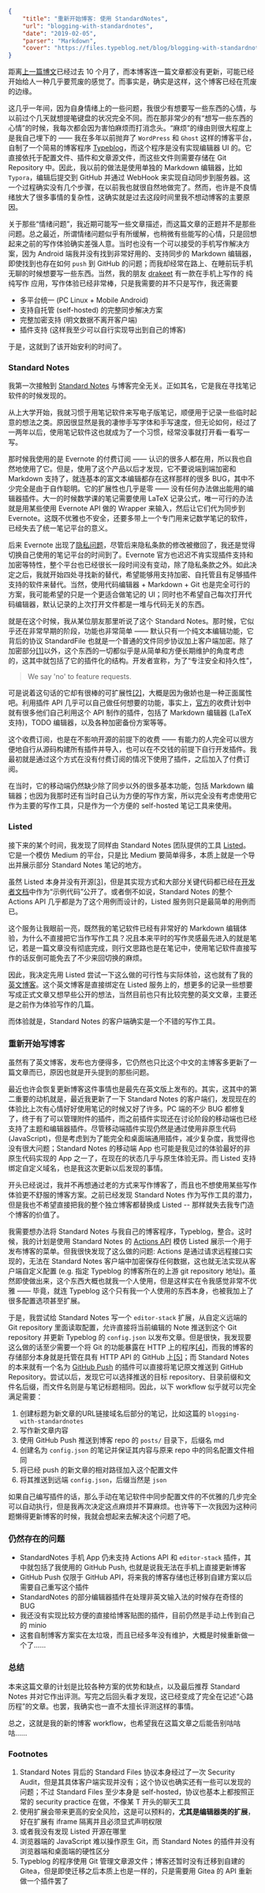 ```json
{
    "title": "重新开始博客: 使用 StandardNotes",
    "url": "blogging-with-standardnotes",
    "date": "2019-02-05",
    "parser": "Markdown",
    "cover": "https://files.typeblog.net/blog/blogging-with-standardnotes.jpg"
}
```

距离[上一篇博文](https://typeblog.net/tried-systemd-nspawn/)已经过去 10 个月了，而本博客连一篇文章都没有更新，可能已经开始给人一种几乎要荒废的感觉了。而事实是，确实是这样，这个博客已经在荒废的边缘。

这几乎一年间，因为自身情绪上的一些问题，我很少有想要写一些东西的心情，与以前过个几天就想提~~笔~~键盘的状况完全不同。而在那非常少的有“想写一些东西的心情”的时候，我每次都会因为害怕麻烦而打消念头。“麻烦”的缘由则很大程度上是我自己埋下的 —— 我在多年以前抛弃了 `WordPress` 和 `Ghost` 这样的博客平台，自制了一个简易的博客程序 [Typeblog](https://github.com/PeterCxy/Typeblog)，而这个程序是没有实现编辑器 UI 的。它直接依托于配置文件、插件和文章源文件，而这些文件则需要存储在 Git Repository 中。因此，我以前的做法是使用单独的 Markdown 编辑器，比如 `Typora`，编辑后提交到 GitHub 并通过 WebHook 来实现自动同步到服务器。这一个过程确实没有几个步骤，在以前我也就很自然地做完了。然而，也许是不良情绪放大了很多事情的复杂性，这确实就是过去这段时间里我不想动博客的主要原因。

关于那些“情绪问题”，我近期可能写一些文章描述，而这篇文章的正题并不是那些问题。总之最近，所谓情绪问题似乎有所缓解，也稍微有些能写的心情，只是回想起来之前的写作体验确实差强人意。当时也没有一个可以接受的手机写作解决方案，因为 Android 端我并没有找到非常好用的、支持同步的 Markdown 编辑器，即使找到也存在如何 `push` 到 GitHub 的问题；而我却经常在路上、在睡前玩手机无聊的时候想要写一些东西。当然，我的朋友 [drakeet](https://github.com/drakeet) 有一款在手机上写作的 纯纯写作 应用，写作体验已经非常棒，只是我需要的并不只是写作，我还需要

- 多平台统一 (PC Linux + Mobile Android)
- 支持自托管 (self-hosted) 的完整同步解决方案
- 完整加密支持 (明文数据不离开客户端)
- 插件支持 (这样我至少可以自行实现导出到自己的博客)

于是，这就到了该开始安利的时间了。

### Standard Notes

我第一次接触到 [Standard Notes](https://standardnotes.org) 与博客完全无关。正如其名，它是我在寻找笔记软件的时候发现的。

从上大学开始，我就习惯于用笔记软件来写电子版笔记，顺便用于记录一些临时起意的想法之类。原因很显然是我的凄惨手写字体和手写速度，但无论如何，经过了一两年以后，使用笔记软件这也就成为了一个习惯，经常没事就打开看一看写一写。

那时候我使用的是 Evernote 的付费订阅 —— 认识的很多人都在用，所以我也自然地使用了它。但是，使用了这个产品以后才发现，它不要说端到端加密和 Markdown 支持了，就连基本的富文本编辑都存在这样那样的很多 BUG，其中不少完全是由于自作聪明。它的扩展性也几乎是零 —— 没有任何办法做出能用的编辑器插件。大一的时候数学课的笔记需要使用 LaTeX 记录公式，唯一可行的办法就是用某些使用 Evernote API 做的 Wrapper 来输入，然后让它们代为同步到 Evernote。这既不优雅也不安全，还要多带上一个专门用来记数学笔记的软件，已经失去了统一笔记平台的意义。

后来 Evernote 出现了[隐私问题](https://www.forbes.com/sites/thomasbrewster/2016/12/14/worst-privacy-policy-evernote/)，尽管后来隐私条款的修改被撤回了，我还是觉得切换自己使用的笔记平台的时间到了。Evernote 官方也迟迟不肯实现插件支持和加密等特性，整个平台也已经很长一段时间没有变动，除了隐私条款之外。如此决定之后，我就开始四处寻找新的替代，希望能够用支持加密、自托管且有足够插件支持的软件来替代。当然，使用代码编辑器 + Markdown + Git 也是完全可行的方案，我可能希望的只是一个更适合做笔记的 UI；同时也不希望自己每次打开代码编辑器，默认记录的上次打开文件都是一堆与代码无关的东西。

就是在这个时候，我从某位朋友那里听说了这个 Standard Notes。那时候，它似乎还在非常早期的阶段，功能也非常简单 —— 默认只有一个纯文本编辑功能，它背后的协议 StandardFile 也就是一个普通的文件同步协议加上客户端加密。除了加密部分[[1]](#Footnotes)以外，这个东西的一切都似乎是从简单和方便长期维护的角度考虑的，这其中就包括了它的插件化的结构。开发者宣称，为了“专注安全和持久性”，

> We say 'no' to feature requests.

可是说着这句话的它却有很棒的可扩展性[[2]](#Footnotes)，大概是因为傲娇也是一种正面属性吧。利用插件 API 几乎可以自己做任何想要的功能，事实上，[官方](https://standardnotes.org/extensions)的收费计划中就有很多他们自己利用这个 API 制作的插件，包括了 Markdown 编辑器 (LaTeX 支持)，TODO 编辑器，以及各种加密备份方案等等。

这个收费订阅，也是在不影响开源的前提下的收费 —— 有能力的人完全可以很方便地自行从源码构建所有插件并导入，也可以在不交钱的前提下自行开发插件。我最初就是通过这个方式在没有付费订阅的情况下使用了插件，之后加入了付费订阅。

在当时，它的移动端仍然缺少除了同步以外的很多基本功能，包括 Markdown 编辑器；也因为我那时还有当时自己认为方便的写作方案，所以完全没有考虑使用它作为主要的写作工具，只是作为一个方便的 self-hosted 笔记工具来使用。

### Listed

接下来的某个时间，我发现了同样由 Standard Notes 团队提供的工具 [Listed](https://listed.standardnotes.org)。它是一个模仿 Medium 的平台，只是比 Medium 要简单得多，本质上就是一个导出并展示部分 Standard Notes 笔记的地方。

虽然 Listed 本身并没有开源[[3]](#Footnotes)，但是其实现方式和大部分关键代码都已经在[开发者文档](https://docs.standardnotes.org/extensions/actions)中作为“示例代码”公开了。或者倒不如说，Standard Notes 的整个 Actions API 几乎都是为了这个用例而设计的，Listed 服务则只是最简单的用例而已。

这个服务让我眼前一亮，既然我的笔记软件已经有非常好的 Markdown 编辑体验，为什么不直接把它当作写作工具？况且本来平时的写作灵感最先进入的就是笔记，若是一篇文章没有彻底完成，则行文思路也是在笔记中，使用笔记软件直接写作的话反倒可能免去了不少来回切换的麻烦。

因此，我决定先用 Listed 尝试一下这么做的可行性与实际体验，这也就有了我的[英文博客](https://en.typeblog.net)。这个英文博客是直接绑定在 Listed 服务上的，想更多的记录一些想要写成正式文章又想早些公开的想法，当然目前也只有比较完整的英文文章，主要还是之前作为体验写作的几篇。

而体验就是，Standard Notes 的客户端确实是一个不错的写作工具。

### 重新开始写博客

虽然有了英文博客，发布也方便得多，它仍然也只比这个中文的主博客多更新了一篇文章而已，原因也就是开头提到的那些问题。

最近也许会恢复更新博客这件事情也是最先在英文版上发布的。其实，这其中的第二重要的动机就是，最近我更新了一下 Standard Notes 的客户端们，发现现在的体验比上次有心情好好使用笔记的时候又好了许多。PC 端的不少 BUG 都修复了，终于有了可以管理附件的插件，而之前插件实现还在讨论阶段的移动端也已经支持了主题和编辑器插件。尽管移动端插件实现仍然是通过使用非原生代码(JavaScript)，但是考虑到为了能完全和桌面端通用插件，减少复杂度，我觉得也没有很大问题；Standard Notes 的移动端 App 也可能是我见过的体验最好的非原生代码实现的 App 之一了，在现在的状态几乎与原生体验无异。而 Listed 支持绑定自定义域名，也是我这次更新以后发现的事情。

开头已经说过，我并不再想通过老的方式来写作博客了，而且也不想使用某些写作体验更不舒服的博客方案。之前已经发现 Standard Notes 作为写作工具的潜力，但是我也不希望直接把我的整个独立博客都替换成 Listed -- 那样就失去我专门造个博客的价值了。

我需要想办法将 Standard Notes 与我自己的博客程序，Typeblog，整合。这时候，我的计划是使用 Standard Notes 的 [Actions API](https://docs.standardnotes.org/extensions/actions) 模仿 Listed 展示一个用于发布博客的菜单。但我很快发现了这么做的问题: Actions 是通过请求远程接口实现的，无法在 Standard Notes 客户端中加密保存任何数据，这也就无法实现从客户端自定义配置 (e.g. 指定 Typeblog 的博客所在的上游 git repository 地址)。虽然即使做出来，这个东西大概也就我一个人使用，但是这样实在令我感觉非常不优雅 —— 毕竟，就连 Typeblog 这个只有我一个人使用的东西本身，也被我加上了很多配置选项甚至扩展。

于是，我尝试给 Standard Notes 写一个 `editor-stack` 扩展，从自定义远端的 Git repository 里面读取配置，允许直接将当前编辑的 Note 推送到这个 Git repository 并更新 Typeblog 的 `config.json` 以发布文章。但是很快，我发现要这么做的话至少需要一个将 Git 的功能暴露在 HTTP 上的程序[[4]](#Footnotes)，而我的博客的存储部分本身就是托管在具有 HTTP API 的 GitHub 上[[5]](#Footnotes)；而 Standard Notes 的本来就有一个名为 [GitHub Push](https://standardnotes.org/extensions/github-push) 的插件可以直接将笔记原文推送到 GitHub Repository。尝试以后，发现它可以选择推送的目标 repository、目录前缀和文件名后缀，而文件名则是与笔记标题相同。因此，以下 workflow 似乎就可以完全满足需要：

1. 创建标题为新文章的URL链接域名后部分的笔记，比如这篇的 `blogging-with-standardnotes`
2. 写作新文章内容
3. 使用 GitHub Push 推送到博客 repo 的 `posts/` 目录下，后缀名 md
4. 创建名为 `config.json` 的笔记并保证其内容与原来 repo 中的同名配置文件相同
5. 将已经 push 的新文章的相对路径加入这个配置文件
6. 将其推送到远端 `config.json`，后缀当然是 `json`

如果自己编写插件的话，那么手动在笔记软件中同步配置文件的不优雅的几步完全可以自动执行，但是我再次决定这点麻烦并不算麻烦。也许等下一次我因为这种问题懒得更新博客的时候，我就会想起来去解决这个问题了吧。

### 仍然存在的问题

- StandardNotes 手机 App 仍未支持 Actions API 和 `editor-stack` 插件，其中就包括了我使用的 GitHub Push, 也就是说我无法在手机上直接更新博客
- GitHub Push 仅限于 GitHub API，将来我的博客存储也迁移到自建方案以后需要自己重写这个插件
- StandardNotes 的部分编辑器插件在处理非英文输入法的时候存在奇怪的 BUG
- 我还没有实现比较方便的直接给博客贴图的插件，目前仍然是手动上传到自己的 minio
- 这套自制博客方案实在太垃圾，而且已经多年没有维护，大概是时候重新做一个了……

### 总结

本来这篇文章的计划是比较各种方案的优势和缺点，以及最后推荐 Standard Notes 并对它作出评测。写完之后回头看才发现，这已经变成了完全在记述“心路历程”的文章。也罢，我确实也一直不太擅长评测这样的事情。

总之，这就是我的新的博客 workflow，也希望我在这篇文章之后能告别咕咕咕……

### Footnotes

1. Standard Notes 背后的 Standard Files 协议本身经过了一次 Security Audit，但是其具体客户端实现并没有；这个协议也确实还有一些可以发现的问题；不过 Standard Files 至少本身是 self-hosted，协议也基本上都按照正常的 security practice 在做，不像某 T 开头的聊天工具
2. 使用扩展会带来更高的安全风险，这是可以预料的，__尤其是编辑器类的扩展__，好在扩展有 iframe 隔离并且必须显式声明权限
3. 或者我没有发现 Listed 开源在哪里
4. 浏览器端的 JavaScript 难以操作原生 Git，而 Standard Notes 的插件并没有浏览器端和桌面端的硬性区分
5. Typeblog 的程序使用 Git 管理文章源文件；博客还暂时没有迁移到自建的 Gitea，但是即使迁移之后本质上也是一样的，只是需要用 Gitea 的 API 重新做一个插件罢了